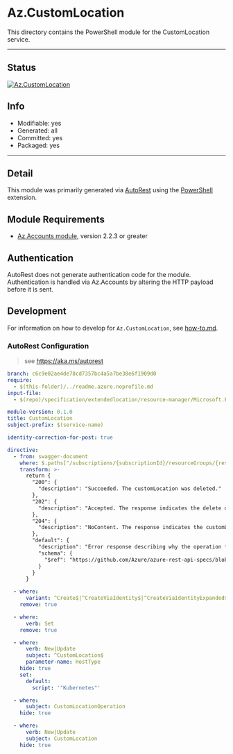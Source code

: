 <!-- region Generated -->
# Az.CustomLocation
This directory contains the PowerShell module for the CustomLocation service.

---
## Status
[![Az.CustomLocation](https://img.shields.io/powershellgallery/v/Az.CustomLocation.svg?style=flat-square&label=Az.CustomLocation "Az.CustomLocation")](https://www.powershellgallery.com/packages/Az.CustomLocation/)

## Info
- Modifiable: yes
- Generated: all
- Committed: yes
- Packaged: yes

---
## Detail
This module was primarily generated via [AutoRest](https://github.com/Azure/autorest) using the [PowerShell](https://github.com/Azure/autorest.powershell) extension.

## Module Requirements
- [Az.Accounts module](https://www.powershellgallery.com/packages/Az.Accounts/), version 2.2.3 or greater

## Authentication
AutoRest does not generate authentication code for the module. Authentication is handled via Az.Accounts by altering the HTTP payload before it is sent.

## Development
For information on how to develop for `Az.CustomLocation`, see [how-to.md](how-to.md).
<!-- endregion -->

### AutoRest Configuration
> see https://aka.ms/autorest

``` yaml
branch: c6c9e02ae4de78cd7357bc4a5a7be38e6f1909d0
require:
  - $(this-folder)/../readme.azure.noprofile.md
input-file: 
  - $(repo)/specification/extendedlocation/resource-manager/Microsoft.ExtendedLocation/stable/2021-08-15/customlocations.json

module-version: 0.1.0
title: CustomLocation
subject-prefix: $(service-name)

identity-correction-for-post: true

directive:
  - from: swagger-document 
    where: $.paths["/subscriptions/{subscriptionId}/resourceGroups/{resourceGroupName}/providers/Microsoft.ExtendedLocation/customLocations/{resourceName}"].delete.responses
    transform: >-
      return {
        "200": {
          "description": "Succeeded. The customLocation was deleted."
        },
        "202": {
          "description": "Accepted. The response indicates the delete operation is performed in the background."
        },
        "204": {
          "description": "NoContent. The response indicates the customLocation resource is already deleted."
        },
        "default": {
          "description": "Error response describing why the operation failed.",
          "schema": {
            "$ref": "https://github.com/Azure/azure-rest-api-specs/blob/c6c9e02ae4de78cd7357bc4a5a7be38e6f1909d0/specification/common-types/resource-management/v2/types.json#/definitions/ErrorResponse"
          }
        }
      }

  - where:
      variant: ^Create$|^CreateViaIdentity$|^CreateViaIdentityExpanded$|^Update$|^UpdateViaIdentity$
    remove: true

  - where:
      verb: Set
    remove: true

  - where:
      verb: New|Update
      subject: ^CustomLocation$
      parameter-name: HostType
    hide: true
    set:
      default:
        script: '"Kubernetes"'

  - where:
      subject: CustomLocationOperation
    hide: true

  - where:
      verb: New|Update
      subject: CustomLocation
    hide: true
```
